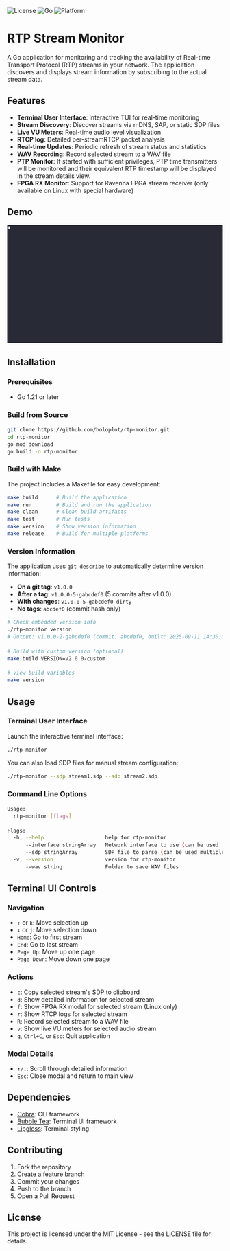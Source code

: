![License](https://img.shields.io/badge/license-MIT-blue)
![Go](https://img.shields.io/badge/Go-1.21-blue)
![Platform](https://img.shields.io/badge/platform-Linux%20%7C%20macOS%20%7C%20Windows-blue)

# RTP Stream Monitor

A Go application for monitoring and tracking the availability of Real-time Transport Protocol (RTP) streams in your network. The application discovers and displays stream information by subscribing to the actual stream data.

## Features

- **Terminal User Interface**: Interactive TUI for real-time monitoring
- **Stream Discovery**: Discover streams via mDNS, SAP, or static SDP files
- **Live VU Meters**: Real-time audio level visualization
- **RTCP log**: Detailed per-streamRTCP packet analysis
- **Real-time Updates**: Periodic refresh of stream status and statistics
- **WAV Recording**: Record selected stream to a WAV file
- **PTP Monitor**: If started with sufficient privileges, PTP time transmitters will be monitored and their equivalent RTP timestamp will be displayed in the stream details view.
- **FPGA RX Monitor**: Support for Ravenna FPGA stream receiver (only available on Linux with special hardware)

## Demo

![Demo](demo.gif)

## Installation

### Prerequisites

- Go 1.21 or later

### Build from Source

```bash
git clone https://github.com/holoplot/rtp-monitor.git
cd rtp-monitor
go mod download
go build -o rtp-monitor
```

### Build with Make

The project includes a Makefile for easy development:

```bash
make build      # Build the application
make run        # Build and run the application  
make clean      # Clean build artifacts
make test       # Run tests
make version    # Show version information
make release    # Build for multiple platforms
```

### Version Information

The application uses `git describe` to automatically determine version information:

- **On a git tag**: `v1.0.0`
- **After a tag**: `v1.0.0-5-gabcdef0` (5 commits after v1.0.0)
- **With changes**: `v1.0.0-5-gabcdef0-dirty`
- **No tags**: `abcdef0` (commit hash only)

```bash
# Check embedded version info
./rtp-monitor version
# Output: v1.0.0-2-gabcdef0 (commit: abcdef0, built: 2025-09-11 14:30:00 UTC, go: go1.24.6)

# Build with custom version (optional)
make build VERSION=v2.0.0-custom

# View build variables
make version
```

## Usage

### Terminal User Interface

Launch the interactive terminal interface:

```bash
./rtp-monitor
```

You can also load SDP files for manual stream configuration:

```bash
./rtp-monitor --sdp stream1.sdp --sdp stream2.sdp
```

### Command Line Options

```bash
Usage:
  rtp-monitor [flags]

Flags:
  -h, --help                    help for rtp-monitor
      --interface stringArray   Network interface to use (can be used multiple times)
      --sdp stringArray         SDP file to parse (can be used multiple times)
  -v, --version                 version for rtp-monitor
      --wav string              Folder to save WAV files
```

## Terminal UI Controls

### Navigation
- `↑` or `k`: Move selection up
- `↓` or `j`: Move selection down
- `Home`: Go to first stream
- `End`: Go to last stream
- `Page Up`: Move up one page
- `Page Down`: Move down one page

### Actions
- `c`: Copy selected stream's SDP to clipboard
- `d`: Show detailed information for selected stream
- `f`: Show FPGA RX modal for selected stream (Linux only)
- `r`: Show RTCP logs for selected stream
- `R`: Record selected stream to a WAV file
- `v`: Show live VU meters for selected audio stream
- `q`, `Ctrl+C`, or `Esc`: Quit application

### Modal Details
- `↑/↓`: Scroll through detailed information
- `Esc`: Close modal and return to main view
`
## Dependencies

- [Cobra](https://github.com/spf13/cobra): CLI framework
- [Bubble Tea](https://github.com/charmbracelet/bubbletea): Terminal UI framework
- [Lipgloss](https://github.com/charmbracelet/lipgloss): Terminal styling

## Contributing

1. Fork the repository
2. Create a feature branch
3. Commit your changes
4. Push to the branch
5. Open a Pull Request

## License

This project is licensed under the MIT License - see the LICENSE file for details.
